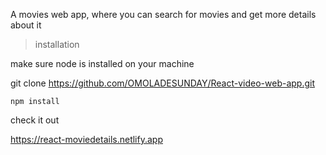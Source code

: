 A movies web app, where you can search for movies and get more details about it

> installation

make sure node is installed on your machine

git clone https://github.com/OMOLADESUNDAY/React-video-web-app.git
```node
npm install
```
check it out

https://react-moviedetails.netlify.app
